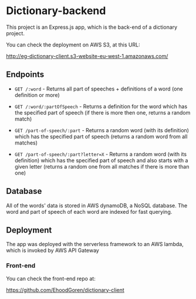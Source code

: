 # Dictionary-backend

This project is an Express.js app, which is the back-end of a dictionary project.

You can check the deployment on AWS S3, at this URL:

http://eg-dictionary-client.s3-website-eu-west-1.amazonaws.com/

## Endpoints
* `GET /:word` - Returns all part of speeches + definitions of a word (one definition or more)

* `GET /:word/:partOfSpeech` - Returns a definition for the word which has the specified part of speech (if there is more then one, returns a random match)

* `GET /part-of-speech/:part` - Returns a random word (with its definition) which has the specified part of speech (returns a random word from all matches)

* `GET /part-of-speech/:part?letter=X` - Returns a random word (with its definition) which has the specified part of speech and also starts with a given letter (returns a random one from all matches if there is more than one)

## Database

All of the words' data is stored in AWS dynamoDB, a NoSQL database. The word and part of speech of each word are indexed for fast querying. 

## Deployment

The app was deployed with the serverless framework to an AWS lambda, which is invoked by AWS API Gateway

### Front-end

You can check the front-end repo at:

https://github.com/EhoodGoren/dictionary-client

